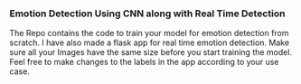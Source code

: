 ### Emotion Detection Using CNN along with Real Time Detection

The Repo contains the code to train your model for emotion detection from scratch. I have also made a flask app for real time emotion detection.
Make sure all your Images have the same size before you start training the model.
Feel free to make changes to the labels in the app according to your use case.
